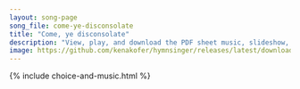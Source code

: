 ```yaml
---
layout: song-page
song_file: come-ye-disconsolate
title: "Come, ye disconsolate"
description: "View, play, and download the PDF sheet music, slideshow, and audio. Lyrics: Come, ye disconsolate, where'er ye languish, come to the mercy seat, fervently kneel. Here bring your wounded hearts, here tell your anguish. Earth ha... english theist 4part chords"
image: https://github.com/kenakofer/hymnsinger/releases/latest/download/come-ye-disconsolate-trad.png
---
```


{% include choice-and-music.html %}
